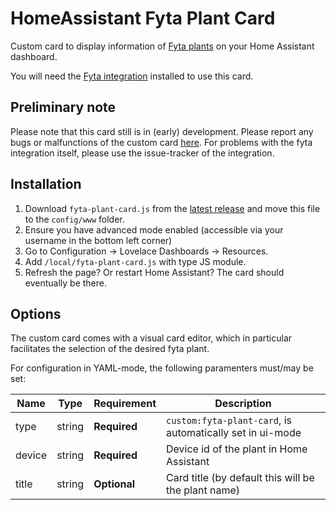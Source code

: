 # HomeAssistant Fyta Plant Card
Custom card to display information of [Fyta plants](https://fyta.de/) on your Home Assistant dashboard.

You will need the [Fyta integration](https://www.home-assistant.io/integrations/fyta/) installed to use this card.

## Preliminary note

Please note that this card still is in (early) development. Please report any bugs or malfunctions of the custom card [here](https://github.com/dontinelli/fyta-plant-card/issues). For problems with the fyta integration itself, please use the issue-tracker of the integration.

## Installation

1. Download `fyta-plant-card.js` from the [latest release](https://github.com/dontinelli/fyta-plant-card/releases) and move this file to the `config/www` folder.
2. Ensure you have advanced mode enabled (accessible via your username in the bottom left corner)
3. Go to Configuration -> Lovelace Dashboards -> Resources.
4. Add `/local/fyta-plant-card.js` with type JS module.
5. Refresh the page? Or restart Home Assistant? The card should eventually be there.

## Options

The custom card comes with a visual card editor, which in particular facilitates the selection of the desired fyta plant.

For configuration in YAML-mode, the following paramenters must/may be set:

| Name              | Type    | Requirement  | Description                                                          |
| ----------------- | ------- | ------------ | -------------------------------------------------------------------- |
| type              | string  | **Required** | `custom:fyta-plant-card`, is automatically set in ui-mode            |
| device            | string  | **Required** | Device id of the plant in Home Assistant                             |
| title             | string  | **Optional** | Card title (by default this will be the plant name)                  |
